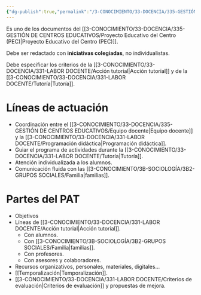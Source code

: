 ```yaml
---
{"dg-publish":true,"permalink":"/3-CONOCIMIENTO/33-DOCENCIA/335-GESTIÓN DE CENTROS EDUCATIVOS/Plan de Orientación y Acción Tutorial (POAT)/"}
---
```


Es uno de los documentos del [[3-CONOCIMIENTO/33-DOCENCIA/335-GESTIÓN DE CENTROS EDUCATIVOS/Proyecto Educativo del Centro (PEC)\|Proyecto Educativo del Centro (PEC)]].

Debe ser redactado con **iniciativas colegiadas**, no individualistas.

Debe especificar los criterios de la [[3-CONOCIMIENTO/33-DOCENCIA/331-LABOR DOCENTE/Acción tutorial\|Acción tutorial]] y de la [[3-CONOCIMIENTO/33-DOCENCIA/331-LABOR DOCENTE/Tutoría\|Tutoría]].

# Líneas de actuación
- Coordinación entre el [[3-CONOCIMIENTO/33-DOCENCIA/335-GESTIÓN DE CENTROS EDUCATIVOS/Equipo docente\|Equipo docente]] y la [[3-CONOCIMIENTO/33-DOCENCIA/331-LABOR DOCENTE/Programación didáctica\|Programación didáctica]]. 
- Guiar el programa de actividades durante la [[3-CONOCIMIENTO/33-DOCENCIA/331-LABOR DOCENTE/Tutoría\|Tutoría]].
- Atención individualizada a los alumnos.
- Comunicación fluida con las [[3-CONOCIMIENTO/3B-SOCIOLOGÍA/3B2-GRUPOS SOCIALES/Familia\|familias]].

# Partes del PAT
- Objetivos 
- Líneas de [[3-CONOCIMIENTO/33-DOCENCIA/331-LABOR DOCENTE/Acción tutorial\|Acción tutorial]]. 
	- Con alumnos.
	- Con [[3-CONOCIMIENTO/3B-SOCIOLOGÍA/3B2-GRUPOS SOCIALES/Familia\|familias]].
	- Con profesores.
	- Con asesores y colaboradores.
- Recursos organizativos, personales, materiales, digitales...
- [[Temporalización\|Temporalización]].
- [[3-CONOCIMIENTO/33-DOCENCIA/331-LABOR DOCENTE/Criterios de evaluación\|Criterios de evaluación]] y propuestas de mejora.